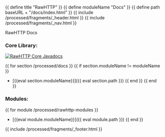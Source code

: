 {{ define title "RawHTTP" }}
{{ define moduleName "Docs" }}
{{ define path baseURL + "/docs/index.html" }}
{{ include /processed/fragments/_header.html }}
{{ include /processed/fragments/_nav.html }}

<div class="title">RawHTTP Docs</div>

### Core Library:

[![RawHTTP Core Javadocs](https://javadoc.io/badge2/com.athaydes.rawhttp/rawhttp-core/javadoc.svg)](https://javadoc.io/doc/com.athaydes.rawhttp/rawhttp-core)

{{ for section /processed/docs }}
{{ if section.moduleName != moduleName }}
* [{{eval section.moduleName}}]({{ eval section.path }})
{{ end }}
{{ end }}

### Modules:

{{ for module /processed/rawhttp-modules }}
* [{{eval module.moduleName}}]({{ eval module.path }})
{{ end }}

{{ include /processed/fragments/_footer.html }}
